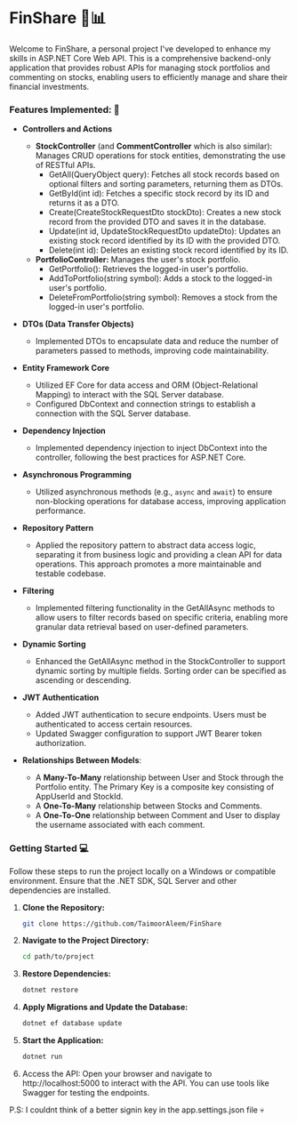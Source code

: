 # FinShare 💼📊

Welcome to FinShare, a personal project I've developed to enhance my skills in ASP.NET Core Web API. This is a comprehensive backend-only application that provides robust APIs for managing stock portfolios and commenting on stocks, enabling users to efficiently manage and share their financial investments.

### Features Implemented: 📝

- **Controllers and Actions**
  - **StockController** (and **CommentController** which is also similar): Manages CRUD operations for stock entities, demonstrating the use of RESTful APIs.
    - GetAll(QueryObject query): Fetches all stock records based on optional filters and sorting parameters, returning them as DTOs.
    - GetById(int id): Fetches a specific stock record by its ID and returns it as a DTO.
    - Create(CreateStockRequestDto stockDto): Creates a new stock record from the provided DTO and saves it in the database.
    - Update(int id, UpdateStockRequestDto updateDto): Updates an existing stock record identified by its ID with the provided DTO.
    - Delete(int id): Deletes an existing stock record identified by its ID.
  - **PortfolioController:** Manages the user's stock portfolio.
    - GetPortfolio(): Retrieves the logged-in user's portfolio.
    - AddToPortfolio(string symbol): Adds a stock to the logged-in user's portfolio.
    - DeleteFromPortfolio(string symbol): Removes a stock from the logged-in user's portfolio.

- **DTOs (Data Transfer Objects)**
  - Implemented DTOs to encapsulate data and reduce the number of parameters passed to methods, improving code maintainability.
    
- **Entity Framework Core**
  - Utilized EF Core for data access and ORM (Object-Relational Mapping) to interact with the SQL Server database.
  - Configured DbContext and connection strings to establish a connection with the SQL Server database.
    
- **Dependency Injection**
  - Implemented dependency injection to inject DbContext into the controller, following the best practices for ASP.NET Core.
    
- **Asynchronous Programming**
  - Utilized asynchronous methods (e.g., `async` and `await`) to ensure non-blocking operations for database access, improving application performance.
    
- **Repository Pattern**
  - Applied the repository pattern to abstract data access logic, separating it from business logic and providing a clean API for data operations. This approach promotes a more maintainable and testable codebase.
    
- **Filtering**
  - Implemented filtering functionality in the GetAllAsync methods to allow users to filter records based on specific criteria, enabling more granular data retrieval based on user-defined parameters.
    
- **Dynamic Sorting**
  - Enhanced the GetAllAsync method in the StockController to support dynamic sorting by multiple fields. Sorting order can be specified as ascending or descending.

- **JWT Authentication**
  - Added JWT authentication to secure endpoints. Users must be authenticated to access certain resources.
  - Updated Swagger configuration to support JWT Bearer token authorization.

- **Relationships Between Models**:
  - A **Many-To-Many** relationship between User and Stock through the Portfolio entity. The Primary Key is a composite key consisting of AppUserId and StockId.
  - A **One-To-Many** relationship between Stocks and Comments.
  - A **One-To-One** relationship between Comment and User to display the username associated with each comment.

    
### Getting Started 💻

Follow these steps to run the project locally on a Windows or compatible environment. Ensure that the .NET SDK, SQL Server and other dependencies are installed.

1. **Clone the Repository:**
   ```bash
   git clone https://github.com/TaimoorAleem/FinShare
   ```
2. **Navigate to the Project Directory:**
   ```bash
   cd path/to/project
   ```
3. **Restore Dependencies:**
   ```bash
   dotnet restore
   ```
4. **Apply Migrations and Update the Database:**
   ```bash
   dotnet ef database update
   ```
5. **Start the Application:**
   ```bash
   dotnet run
   ```
6. Access the API: Open your browser and navigate to http://localhost:5000 to interact with the API. You can use tools like Swagger for testing the endpoints.




P.S: I couldnt think of a better signin key in the app.settings.json file 💀
